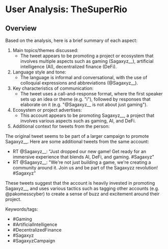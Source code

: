 # User Analysis: TheSuperRio

## Overview

Based on the analysis, here is a brief summary of each aspect:

1. Main topics/themes discussed:
	* The tweet appears to be promoting a project or ecosystem that involves multiple aspects such as gaming (Sagaxyz__), artificial intelligence (AI), decentralized finance (DeFi).
2. Language style and tone:
	* The language is informal and conversational, with the use of colloquial expressions and abbreviations (@Sagaxyz__).
3. Key characteristics of communication:
	* The tweet uses a call-and-response format, where the first speaker sets up an idea or theme (e.g. "i"), followed by responses that elaborate on it (e.g. "@Sagaxyz__ is not about just gaming").
4. Ecosystem or project advertises:
	* This account appears to be promoting Sagaxyz__, a project that involves various aspects such as gaming, AI, and DeFi.
5. Additional context for tweets from the person:

The original tweet seems to be part of a larger campaign to promote Sagaxyz__. Here are some additional tweets from the same account:

- RT @Sagaxyz__: "Just dropped our new game! Get ready for an immersive experience that blends AI, DeFi, and gaming. #Sagaxyz"
- RT @Sagaxyz__: "We're not just building a game, we're creating a community around it. Join us and be part of the Sagaxyzz revolution! #Sagaxyz"

These tweets suggest that the account is heavily invested in promoting Sagaxyz__, and uses various tactics such as tagging other accounts (e.g. @pakomesscyber) to create a sense of buzz and excitement around their project.

Keywords/tags:

* #Gaming
* #ArtificialIntelligence
* #DecentralizedFinance
* #Sagaxyz
* #SagaxyzCampaign